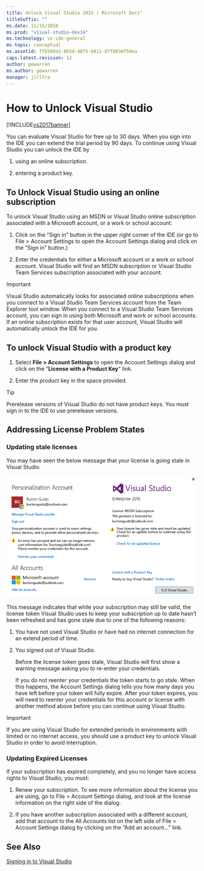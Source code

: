 ```yaml
---
title: Unlock Visual Studio 2015 | Microsoft Docs"
titleSuffix: ""
ms.date: 11/15/2016
ms.prod: "visual-studio-dev14"
ms.technology: vs-ide-general
ms.topic: conceptual
ms.assetid: ffb580a1-8b5d-48f5-b811-87f8036f50ea
caps.latest.revision: 12
author: gewarren
ms.author: gewarren
manager: jillfra
---
```

# How to Unlock Visual Studio
[!INCLUDE[vs2017banner](../includes/vs2017banner.md)]

You can evaluate Visual Studio for free up to 30 days. When you sign into the IDE you can extend the trial period by 90 days. To continue using Visual Studio you can unlock the IDE by

1.  using an online subscription.

2.  entering a product key.

## To Unlock Visual Studio using an online subscription
 To unlock Visual Studio using an MSDN or Visual Studio online subscription associated with a Microsoft account, or a work or school account:

1.  Click on the “Sign in” button in the upper right corner of the IDE (or go to File > Account Settings to open the Account Settings dialog and click on the “Sign in” button.)

2.  Enter the credentials for either a Microsoft account or a work or school account. Visual Studio will find an MSDN subscription or Visual Studio Team Services subscription associated with your account.

> [!IMPORTANT]
>  Visual Studio automatically looks for associated online subscriptions when you connect to a Visual Studio Team Services account from the Team Explorer tool window. When you connect to a Visual Studio Team Services account, you can sign in using both Microsoft and work or school accounts. If an online subscription exists for that user account, Visual Studio will automatically unlock the IDE for you.

## To unlock Visual Studio with a product key

1.  Select **File > Account Settings** to open the Account Settings dialog and click on the “**License with a Product Key**” link.

2.  Enter the product key in the space provided.

> [!TIP]
>  Prerelease versions of Visual Studio do not have product keys. You must sign in to the IDE to use prerelease versions.

## Addressing License Problem States

### Updating stale licenses
 You may have seen the below message that your license is going stale in Visual Studio.

 ![Visual Studio User Information Dialog](../ide/media/vs2013-userinfo.png "VS2013_UserInfo")

 This message indicates that while your subscription may still be valid, the license token Visual Studio uses to keep your subscription up to date hasn’t been refreshed and has gone stale due to one of the following reasons:

1. You have not used Visual Studio or have had no internet connection for an extend period of time.

2. You signed out of Visual Studio.

   Before the license token goes stale, Visual Studio will first show a warning message asking you to re-enter your credentials.

   If you do not reenter your credentials the token starts to go stale. When this happens, the Account Settings dialog tells you how many days you have left before your token will fully expire. After your token expires, you will need to reenter your credentials for this account or license with another method above before you can continue using Visual Studio.

> [!IMPORTANT]
>  If you are using Visual Studio for extended periods in environments with limited or no internet access, you should use a product key to unlock Visual Studio in order to avoid interruption.

### Updating Expired Licenses
 If your subscription has expired completely, and you no longer have access rights to Visual Studio, you must:

1.  Renew your subscription. To see more information about the license you are using, go to File > Account Settings dialog, and look at the license information on the right side of the dialog.

2.  If you have another subscription associated with a different account, add that account to the All Accounts list on the left side of File > Account Settings dialog by clicking on the “Add an account…” link.

## See Also
 [Signing in to Visual Studio](../ide/signing-in-to-visual-studio.md)
